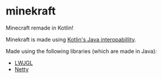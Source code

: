 # minekraft
Minecraft remade in Kotlin!

Minekraft is made using [Kotlin's Java interopabillity](http://kotlinlang.org/docs/reference/java-interop.html).

Made using the following libraries (which are made in Java):
* [LWJGL](https://github.com/LWJGL/lwjgl3)
* [Netty](https://github.com/netty/netty)
